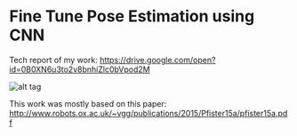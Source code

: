 # Fine Tune Pose Estimation using CNN

Tech report of my work: https://drive.google.com/open?id=0B0XN6u3to2v8bnhiZlc0bVpod2M

![alt tag](https://raw.githubusercontent.com/ananth-kv/Sign_Lang_Caffe/sample2.png)

This work was mostly based on this paper: http://www.robots.ox.ac.uk/~vgg/publications/2015/Pfister15a/pfister15a.pdf

